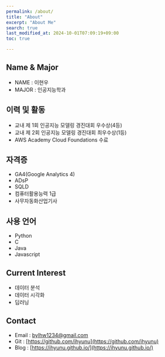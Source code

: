 ```yaml
---
permalink: /about/
title: "About"
excerpt: "About Me"
search: true
last_modified_at: 2024-10-01T07:09:19+09:00
toc: true

--- 
```


## Name & Major
* NAME : 이현우
* MAJOR : 인공지능학과

## 이력 및 활동
* 교내 제 1회 인공지능 모델링 경진대회 우수상(4등)
* 교내 제 2회 인공지능 모델링 경진대회 최우수상(1등)
* AWS Academy Cloud Foundations 수료

## 자격증
* GA4(Google Analytics 4)
* ADsP
* SQLD
* 컴퓨터활용능력 1급
* 사무자동화산업기사

## 사용 언어
* Python
* C
* Java
* Javascript

## Current Interest
 * 데이터 분석
 * 데이터 시각화 
 * 딥러닝

## Contact
 * Email : bylhw1234@gmail.com
 * Git : [https://github.com/ihyunu](https://github.com/ihyunu)
 * Blog : [https://ihyunu.github.io/](https://ihyunu.github.io/)

